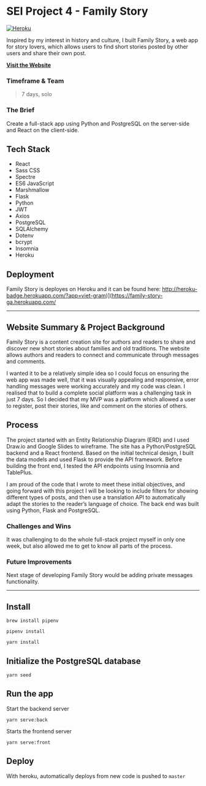 # SEI Project 4 - Family Story
[![Heroku](http://heroku-badge.herokuapp.com/?app=viet-gram)](https://family-story-ga.herokuapp.com/)

Inspired by my interest in history and culture, I built Family Story, a web app for story lovers, which allows users to find short stories posted by other users and share their own post.

**<a href="https://family-story-ga.herokuapp.com" target="_blank">Visit the Website</a>**

### Timeframe & Team
> 7 days, solo

### The Brief
Create a full-stack app using Python and PostgreSQL on the server-side and React on the client-side. 

## Tech Stack
- React 
- Sass CSS 
- Spectre 
- ES6 JavaScript 
- Marshmallow 
- Flask
- Python 
- JWT 
- Axios 
- PostgreSQL 
- SQLAlchemy 
- Dotenv 
- bcrypt 
- Insomnia 
- Heroku

## Deployment
Family Story is deployes on Heroku and it can be found here: http://heroku-badge.herokuapp.com/?app=viet-gram)](https://family-story-ga.herokuapp.com/
___

## Website Summary & Project Background

Family Story is a content creation site for authors and readers to share and discover new short stories about families and old traditions. The website allows authors and readers to connect and communicate through messages and comments.

I wanted it to be a relatively simple idea so I could focus on ensuring the web app was made well, that it was visually appealing and responsive, error handling messages were working accurately and my code was clean. I realised that to build a complete social platform was a challenging task in just 7 days. So I decided that my MVP was a platform which allowed a user to register, post their stories, like and comment on the stories of others.

## Process
The project started with an Entity Relationship Diagram (ERD) and I used Draw.io and Google Slides to wireframe. The site has a Python/PostgreSQL backend and a React frontend. Based on the initial technical design, I built the data models and used Flask to provide the API framework. Before building the front end, I tested the API endpoints using Insomnia and TablePlus.

I am proud of the code that I wrote to meet these initial objectives, and going forward with this project I will be looking to include filters for showing different types of posts, and then use a translation API to automatically adapt the stories to the reader’s language of choice. The back end was built using Python, Flask and PostgreSQL.

### Challenges and Wins
It was challenging to do the whole full-stack project myself in only one week, but also allowed me to get to know all parts of the process.

### Future Improvements
Next stage of developing Family Story would be adding private messages functionality.

___

## Install

`brew install pipenv`

`pipenv install`

`yarn install`

## Initialize the PostgreSQL database

`yarn seed`

## Run the app

Start the backend server

`yarn serve:back`

Starts the frontend server

`yarn serve:front`

## Deploy

With heroku, automatically deploys from new code is pushed to `master`

